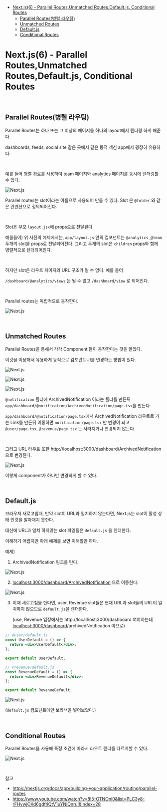 - [Next.js(6) - Parallel Routes,Unmatched Routes,Default.js, Conditional Routes](#nextjs6---parallel-routesunmatched-routesdefaultjs-conditional-routes)
  - [Parallel Routes(병렬 라우팅)](#parallel-routes병렬-라우팅)
  - [Unmatched Routes](#unmatched-routes)
  - [Default.js](#defaultjs)
  - [Conditional Routes](#conditional-routes)

# Next.js(6) - Parallel Routes,Unmatched Routes,Default.js, Conditional Routes

<br>

## Parallel Routes(병렬 라우팅)

Parallel Routes는 하나 또는 그 이상의 페이지를 하나의 layout에서 렌더링 하게 해준다.

dashboards, feeds, social site 같은 곳에서 같은 동적 섹션 app에서 굉장히 유용하다.

<br>

예를 들어 병렬 경로를 사용하여 team 페이지와 analytics 페이지를 동시에 렌더링할 수 있다.

![Next.js](<https://github.com/FE-Lex-Kim/-TIL/blob/master/Images/nextjs(6)/1.png?raw=true>)

Parallel routes는 slot이라는 이름으로 사용되어 만들 수 있다. Slot 은 `@folder` 와 같은 컨벤션으로 정의되어진다.

<br>

Slot은 부모 `layout.jsx`에 props으로 전달된다.

예를들어) 위 사진의 예제에서는, `app/layout.js` 안의 컴포넌트는 `@analytics` ,`@team` 두개의 slot을 props로 전달되어진다. 그리고 두개의 slot은 `children` props와 함께 병렬적으로 렌더되어진다.

<br>

하지만 slot은 라우트 페이지와 URL 구조가 될 수 없다. 예를 들어

`/dashboard/@analytics/views` 는 될 수 없고 `/dashboard/view` 로 되어진다.

<br>

Parallel routes는 독립적으로 동작한다.

![Next.js](<https://github.com/FE-Lex-Kim/-TIL/blob/master/Images/nextjs(6)/2.png?raw=true>)

<br>

## Unmatched Routes

Parallel Routes을 통해서 각각 Component 들이 동작한다는 것을 알았다.

이것을 이용해서 유용하게 동적으로 컴포넌트UI를 변경하는 방법이 있다.

![Next.js](<https://github.com/FE-Lex-Kim/-TIL/blob/master/Images/nextjs(6)/3.png?raw=true>)

![Next.js](<https://github.com/FE-Lex-Kim/-TIL/blob/master/Images/nextjs(6)/4.png?raw=true>)

![Next.js](<https://github.com/FE-Lex-Kim/-TIL/blob/master/Images/nextjs(6)/5.png?raw=true>)

`@notification` 폴더에 ArchivedNotification 이라는 폴더를 만든뒤 `app/dashboard/@notification/ArchivedNotification/page.tsx`를 만든다.

`app/dashboard/@notification/page.tsx`에서 ArchivedNotification 라우트로 가는 Link를 만든뒤 이동하면 `notification/page.tsx` 만 변경이 되고 `@user/page.tsx`, `@revenue/page.tsx` 는 사라지거나 변경되지 않는다.

<br>

그리고 URL 라우트 또한 http://localhost:3000/dashboard/ArchivedNotification 으로 변경된다.

![Next.js](<https://github.com/FE-Lex-Kim/-TIL/blob/master/Images/nextjs(6)/6.png?raw=true>)

이렇게 component가 하나만 변경되게 할 수 있다.

<br>

## Default.js

브라우저 새로고침때, 만약 slot이 URL과 일치하지 않는다면, Next.js는 slot이 활성 상태 인것을 알아채지 못한다.

대신에 URL과 일치 하지않는 slot 파일들은 `default.js` 을 렌더한다.

이해하기 어렵지만 아래 예제를 보면 이해할만 하다.

예제)

1. ArchivedNotification 링크를 탄다.

![Next.js](<https://github.com/FE-Lex-Kim/-TIL/blob/master/Images/nextjs(6)/7.png?raw=true>)

2. [localhost:3000/dashboard/ArchivedNotification](http://localhost:3000/dashboard/ArchivedNotification) 으로 이동한다.

![Next.js](<https://github.com/FE-Lex-Kim/-TIL/blob/master/Images/nextjs(6)/8.png?raw=true>)

3. 이때 새로고침을 한다면, user, Revenue slot들은 현재 URL과 slot들의 URL이 일치하지 않으므로 `default.js`을 렌더한다.

   (use, Revenue 입장에서는 http://localhost:3000/dashboard 여야하는데 [localhost:3000/dashboard](http://localhost:3000/dashboard)/archivedNotification 이므로)

```jsx
// @user/default.js
const UserDefault = () => {
  return <div>UserDefault</div>;
};

export default UserDefault;

// @revenue/default.js
const RevenueDefault = () => {
  return <div>RevenueDefault</div>;
};

export default RevenueDefault;
```

![Next.js](<https://github.com/FE-Lex-Kim/-TIL/blob/master/Images/nextjs(6)/9.png?raw=true>)

(`default.js` 컴포넌트에만 보라색을 넣어보았다.)

<br>

## Conditional Routes

Parallel Routes을 사용해 특정 조건에 따라서 라우트 렌더를 다르게할 수 있다.

![Next.js](<https://github.com/FE-Lex-Kim/-TIL/blob/master/Images/nextjs(6)/10.png?raw=true>)

<br>

참고

- https://nextjs.org/docs/app/building-your-application/routing/parallel-routes
- https://www.youtube.com/watch?v=8I5-OTNOni0&list=PLC3y8-rFHvwjOKd6gdf4QtV1uYNiQnruI&index=28
